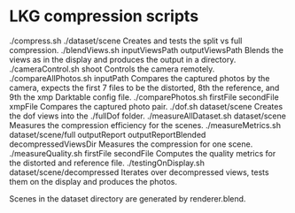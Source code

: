 # LKG compression scripts
./compress.sh ./dataset/scene 
Creates and tests the split vs full compression.
./blendViews.sh inputViewsPath outputViewsPath
Blends the views as in the display and produces the output in a directory.
./cameraControl.sh shoot
Controls the camera remotely.
./compareAllPhotos.sh inputPath
Compares the captured photos by the camera, expects the first 7 files to be the distorted, 8th the reference, and 9th the xmp Darktable config file.
./comparePhotos.sh firstFile secondFile xmpFile
Compares the captured photo pair.
./dof.sh dataset/scene
Creates the dof views into the ./fullDof folder.
./measureAllDataset.sh dataset/scene
Measures the compression efficiency for the scenes.
./measureMetrics.sh dataset/scene/full outputReport outputReportBlended decompressedViewsDir
Measures the compression for one scene.
./measureQuality.sh firstFile secondFile
Computes the quality metrics for the distorted and reference file.
./testingOnDisplay.sh dataset/scene/decompressed
Iterates over decompressed views, tests them on the display and produces the photos.

Scenes in the dataset directory are generated by renderer.blend.
